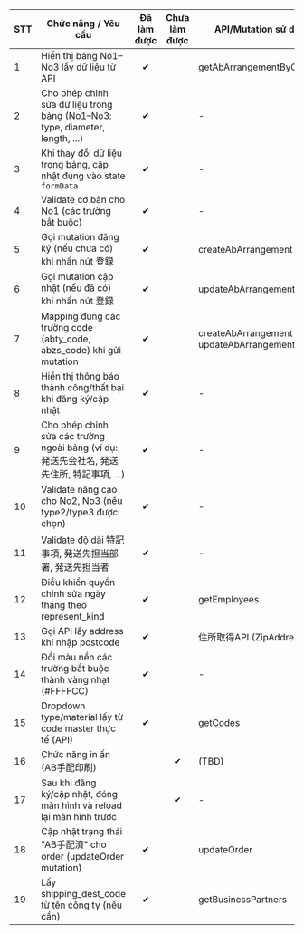 | STT | Chức năng / Yêu cầu                                                                 | Đã làm được | Chưa làm được | API/Mutation sử dụng                        |
|-----|-------------------------------------------------------------------------------------|:-----------:|:-------------:|---------------------------------------------|
| 1   | Hiển thị bảng No1–No3 lấy dữ liệu từ API                                            |      ✔      |               | getAbArrangementByOrderNo                   |
| 2   | Cho phép chỉnh sửa dữ liệu trong bảng (No1–No3: type, diameter, length, ...)        |      ✔      |               | -                                           |
| 3   | Khi thay đổi dữ liệu trong bảng, cập nhật đúng vào state `formData`                 |      ✔      |               | -                                           |
| 4   | Validate cơ bản cho No1 (các trường bắt buộc)                                       |      ✔      |               | -                                           |
| 5   | Gọi mutation đăng ký (nếu chưa có) khi nhấn nút 登録                                |      ✔      |               | createAbArrangement                         |
| 6   | Gọi mutation cập nhật (nếu đã có) khi nhấn nút 登録                                 |      ✔      |               | updateAbArrangement                         |
| 7   | Mapping đúng các trường code (abty_code, abzs_code) khi gửi mutation                |      ✔      |               | createAbArrangement / updateAbArrangement   |
| 8   | Hiển thị thông báo thành công/thất bại khi đăng ký/cập nhật                         |      ✔      |               | -                                           |
| 9   | Cho phép chỉnh sửa các trường ngoài bảng (ví dụ: 発送先会社名, 発送先住所, 特記事項, ...) |      ✔      |               | -                                           |
| 10  | Validate nâng cao cho No2, No3 (nếu type2/type3 được chọn)                          |      ✔      |               | -                                           |
| 11  | Validate độ dài 特記事項, 発送先担当部署, 発送先担当者                                 |      ✔      |               | -                                           |
| 12  | Điều khiển quyền chỉnh sửa ngày tháng theo represent_kind                            |      ✔      |               | getEmployees                                |
| 13  | Gọi API lấy address khi nhập postcode                                               |      ✔      |               | 住所取得API (ZipAddress API)                |
| 14  | Đổi màu nền các trường bắt buộc thành vàng nhạt (#FFFFCC)                            |      ✔      |               | -                                           |
| 15  | Dropdown type/material lấy từ code master thực tế (API)                             |      ✔      |               | getCodes                                    |
| 16  | Chức năng in ấn (AB手配印刷)                                                        |             |      ✔        | (TBD)                                       |
| 17  | Sau khi đăng ký/cập nhật, đóng màn hình và reload lại màn hình trước                 |             |      ✔        | -                                           |
| 18  | Cập nhật trạng thái "AB手配済" cho order (updateOrder mutation)                      |      ✔      |               | updateOrder                                 |
| 19  | Lấy shipping_dest_code từ tên công ty (nếu cần)                                     |      ✔      |               | getBusinessPartners                         |
